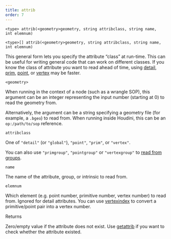 ```yaml
---
title: attrib
order: 7
---
```

`<type> attrib(<geometry>geometry, string attribclass, string name, int elemnum)`

`<type>[] attrib(<geometry>geometry, string attribclass, string name, int elemnum)`

This general form lets you specify the attribute “class” at run-time. This can be useful for writing general code that can work on different classes.
If you know the class of attribute you want to read ahead of time, using [detail](/en/houdini-vex/attributes-and-intrinsics/detail "Reads the value of a detail attribute value from a geometry."), [prim](/en/houdini-vex/attributes-and-intrinsics/prim "Reads a primitive attribute value from a geometry."), [point](/en/houdini-vex/attributes-and-intrinsics/point "Reads a point attribute value from a geometry."), or [vertex](/en/houdini-vex/attributes-and-intrinsics/vertex "Reads a vertex attribute value from a geometry.") may be faster.

`<geometry>`

When running in the context of a node (such as a wrangle SOP), this argument can be an integer representing the input number (starting at 0) to read the geometry from.

Alternatively, the argument can be a string specifying a geometry file (for example, a `.bgeo`) to read from. When running inside Houdini, this can be an `op:/path/to/sop` reference.

`attribclass`

One of `"detail"` (or `"global"`), `"point"`, `"prim"`, or `"vertex"`.

You can also use `"primgroup"`, `"pointgroup"` or `"vertexgroup"` to [read from groups](../groups.html "You can read the contents of primitive/point/vertex groups in VEX as if they were attributes.").

`name`

The name of the attribute, group, or intrinsic to read from.

`elemnum`

Which element (e.g. point number, primitive number, vertex number) to read from. Ignored for detail attributes. You can use [vertexindex](/en/houdini-vex/geometry/vertexindex "Converts a primitive/vertex pair into a linear vertex.") to convert a primitive/point pair into a vertex number.

Returns

Zero/empty value if the attribute does not exist. Use [getattrib](/en/houdini-vex/attributes-and-intrinsics/getattrib "Reads an attribute value from geometry, with validity check.") if you want to check whether the attribute existed.
